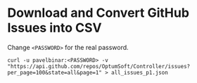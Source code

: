 # Download and Convert GitHub Issues into CSV

Change `<PASSWORD>` for the real password.

    curl -u pavelbinar:<PASSWORD> -v "https://api.github.com/repos/OptumSoft/Controller/issues?per_page=100&state=all&page=1" > all_issues_p1.json